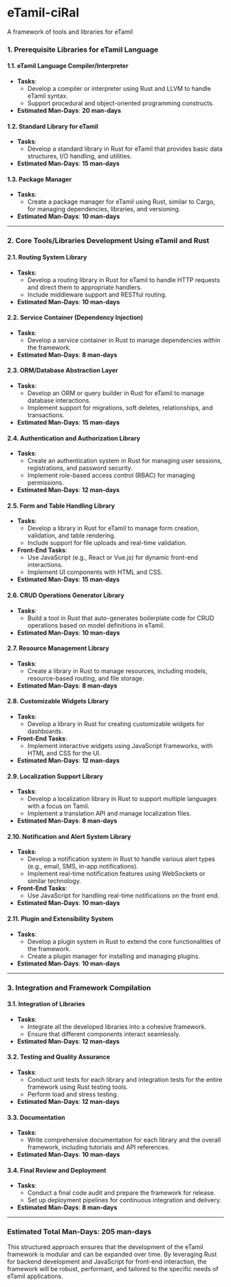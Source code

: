 # eTamil-ciRal
A framework of tools and libraries for eTamil

### **1. Prerequisite Libraries for eTamil Language**

#### 1.1. **eTamil Language Compiler/Interpreter**
   - **Tasks**:
     - Develop a compiler or interpreter using Rust and LLVM to handle eTamil syntax.
     - Support procedural and object-oriented programming constructs.
   - **Estimated Man-Days**: **20 man-days**

#### 1.2. **Standard Library for eTamil**
   - **Tasks**:
     - Develop a standard library in Rust for eTamil that provides basic data structures, I/O handling, and utilities.
   - **Estimated Man-Days**: **15 man-days**

#### 1.3. **Package Manager**
   - **Tasks**:
     - Create a package manager for eTamil using Rust, similar to Cargo, for managing dependencies, libraries, and versioning.
   - **Estimated Man-Days**: **10 man-days**

---

### **2. Core Tools/Libraries Development Using eTamil and Rust**

#### 2.1. **Routing System Library**
   - **Tasks**:
     - Develop a routing library in Rust for eTamil to handle HTTP requests and direct them to appropriate handlers.
     - Include middleware support and RESTful routing.
   - **Estimated Man-Days**: **10 man-days**

#### 2.2. **Service Container (Dependency Injection)**
   - **Tasks**:
     - Develop a service container in Rust to manage dependencies within the framework.
   - **Estimated Man-Days**: **8 man-days**

#### 2.3. **ORM/Database Abstraction Layer**
   - **Tasks**:
     - Develop an ORM or query builder in Rust for eTamil to manage database interactions.
     - Implement support for migrations, soft deletes, relationships, and transactions.
   - **Estimated Man-Days**: **15 man-days**

#### 2.4. **Authentication and Authorization Library**
   - **Tasks**:
     - Create an authentication system in Rust for managing user sessions, registrations, and password security.
     - Implement role-based access control (RBAC) for managing permissions.
   - **Estimated Man-Days**: **12 man-days**

#### 2.5. **Form and Table Handling Library**
   - **Tasks**:
     - Develop a library in Rust for eTamil to manage form creation, validation, and table rendering.
     - Include support for file uploads and real-time validation.
   - **Front-End Tasks**:
     - Use JavaScript (e.g., React or Vue.js) for dynamic front-end interactions.
     - Implement UI components with HTML and CSS.
   - **Estimated Man-Days**: **15 man-days**

#### 2.6. **CRUD Operations Generator Library**
   - **Tasks**:
     - Build a tool in Rust that auto-generates boilerplate code for CRUD operations based on model definitions in eTamil.
   - **Estimated Man-Days**: **10 man-days**

#### 2.7. **Resource Management Library**
   - **Tasks**:
     - Create a library in Rust to manage resources, including models, resource-based routing, and file storage.
   - **Estimated Man-Days**: **8 man-days**

#### 2.8. **Customizable Widgets Library**
   - **Tasks**:
     - Develop a library in Rust for creating customizable widgets for dashboards.
   - **Front-End Tasks**:
     - Implement interactive widgets using JavaScript frameworks, with HTML and CSS for the UI.
   - **Estimated Man-Days**: **12 man-days**

#### 2.9. **Localization Support Library**
   - **Tasks**:
     - Develop a localization library in Rust to support multiple languages with a focus on Tamil.
     - Implement a translation API and manage localization files.
   - **Estimated Man-Days**: **8 man-days**

#### 2.10. **Notification and Alert System Library**
   - **Tasks**:
     - Develop a notification system in Rust to handle various alert types (e.g., email, SMS, in-app notifications).
     - Implement real-time notification features using WebSockets or similar technology.
   - **Front-End Tasks**:
     - Use JavaScript for handling real-time notifications on the front end.
   - **Estimated Man-Days**: **10 man-days**

#### 2.11. **Plugin and Extensibility System**
   - **Tasks**:
     - Develop a plugin system in Rust to extend the core functionalities of the framework.
     - Create a plugin manager for installing and managing plugins.
   - **Estimated Man-Days**: **10 man-days**

---

### **3. Integration and Framework Compilation**

#### 3.1. **Integration of Libraries**
   - **Tasks**:
     - Integrate all the developed libraries into a cohesive framework.
     - Ensure that different components interact seamlessly.
   - **Estimated Man-Days**: **12 man-days**

#### 3.2. **Testing and Quality Assurance**
   - **Tasks**:
     - Conduct unit tests for each library and integration tests for the entire framework using Rust testing tools.
     - Perform load and stress testing.
   - **Estimated Man-Days**: **12 man-days**

#### 3.3. **Documentation**
   - **Tasks**:
     - Write comprehensive documentation for each library and the overall framework, including tutorials and API references.
   - **Estimated Man-Days**: **10 man-days**

#### 3.4. **Final Review and Deployment**
   - **Tasks**:
     - Conduct a final code audit and prepare the framework for release.
     - Set up deployment pipelines for continuous integration and delivery.
   - **Estimated Man-Days**: **8 man-days**

---

### **Estimated Total Man-Days: 205 man-days**

This structured approach ensures that the development of the eTamil framework is modular and can be expanded over time. By leveraging Rust for backend development and JavaScript for front-end interaction, the framework will be robust, performant, and tailored to the specific needs of eTamil applications.
